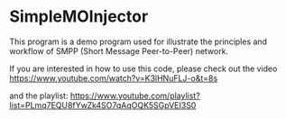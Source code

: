 # SimpleMOInjector

This program is a demo program used for illustrate the principles and workflow of SMPP (Short Message Peer-to-Peer) network.

If you are interested in how to use this code, please check out the video https://www.youtube.com/watch?v=K3lHNuFLJ-o&t=8s 

and the playlist: https://www.youtube.com/playlist?list=PLmq7EQU8fYwZk4SO7qAqOQK5SGpVEI3S0
